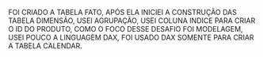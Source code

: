 FOI CRIADO A TABELA FATO, APÓS ELA INICIEI A CONSTRUÇÃO DAS TABELA DIMENSÃO,
USEI AGRUPAÇÃO, USEI COLUNA INDICE PARA CRIAR O ID DO PRODUTO, COMO O FOCO DESSE DESAFIO FOI MODELAGEM,
USEI POUCO A LINGUAGEM DAX, FOI USADO DAX SOMENTE PARA CRIAR A TABELA CALENDAR.
